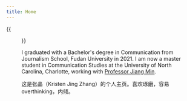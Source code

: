 ```yaml
---
title: Home
---
```


{{<figure src="/image/Myself.jpg" caption="On Shanghai Metro #8, by myself in March 2022 " class="fullwidth">}}

I graduated with a Bachelor's degree in Communication from Journalism School, Fudan University in 2021.  I am now a master student in Communication Studies at the University of North Carolina, Charlotte, working with [Professor Jiang Min](https://pages.charlotte.edu/min-jiang/).

这是张晶（Kristen Jing Zhang）的个人主页。喜欢琢磨，容易overthinking，内倾。

